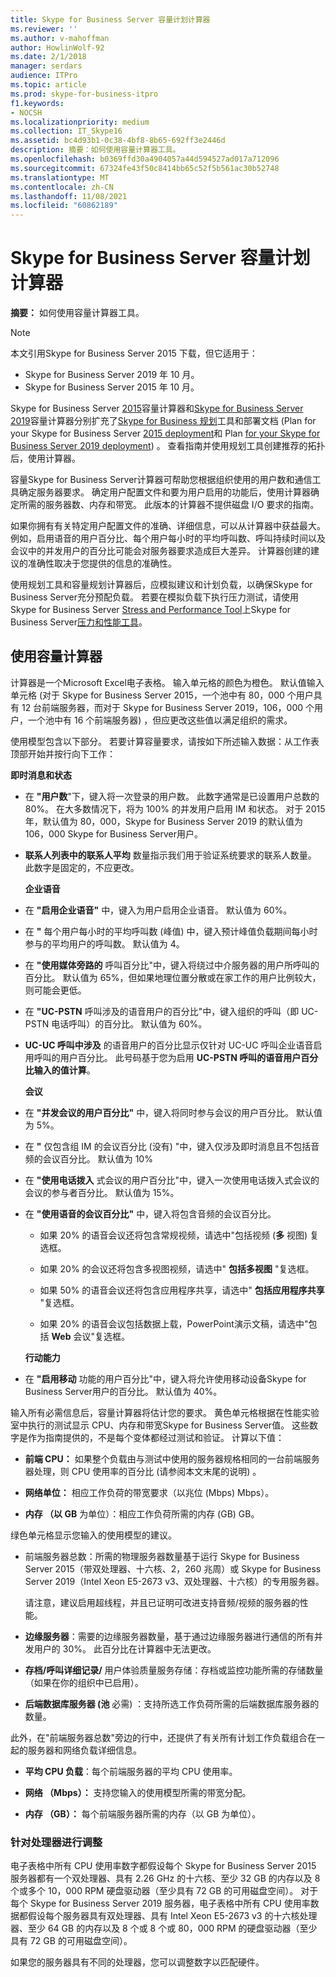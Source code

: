 ```yaml
---
title: Skype for Business Server 容量计划计算器
ms.reviewer: ''
ms.author: v-mahoffman
author: HowlinWolf-92
ms.date: 2/1/2018
manager: serdars
audience: ITPro
ms.topic: article
ms.prod: skype-for-business-itpro
f1.keywords:
- NOCSH
ms.localizationpriority: medium
ms.collection: IT_Skype16
ms.assetid: bc4d93b1-0c38-4bf8-8b65-692ff3e2446d
description: 摘要：如何使用容量计算器工具。
ms.openlocfilehash: b0369ffd30a4904057a44d594527ad017a712096
ms.sourcegitcommit: 67324fe43f50c8414bb65c52f5b561ac30b52748
ms.translationtype: MT
ms.contentlocale: zh-CN
ms.lasthandoff: 11/08/2021
ms.locfileid: "60862189"
---
```

# <a name="skype-for-business-server-capacity-planning-calculator"></a>Skype for Business Server 容量计划计算器
 
**摘要：** 如何使用容量计算器工具。

> [!NOTE]
> 本文引用Skype for Business Server 2015 下载，但它适用于：
> - Skype for Business Server 2019 年 10 月。
> - Skype for Business Server 2015 年 10 月。
  
Skype for Business Server [2015](https://www.microsoft.com/download/details.aspx?id=51196)容量计算器和[Skype for Business Server 2019](https://www.microsoft.com/download/details.aspx?id=57509)容量计算器分别扩充了[Skype for Business 规划](https://www.microsoft.com/download/details.aspx?id=50357)工具和部署文档 (Plan for your Skype for Business Server [2015 deployment](../plan-your-deployment/plan-your-deployment.md)和 Plan [for your Skype for Business Server 2019 deployment](../../SfBServer2019/plan/plan-your-deployment-2019.md)) 。 查看指南并使用规划工具创建推荐的拓扑后，使用计算器。
  
容量Skype for Business Server计算器可帮助您根据组织使用的用户数和通信工具确定服务器要求。 确定用户配置文件和要为用户启用的功能后，使用计算器确定所需的服务器数、内存和带宽。 此版本的计算器不提供磁盘 I/O 要求的指南。
  
如果你拥有有关特定用户配置文件的准确、详细信息，可以从计算器中获益最大。 例如，启用语音的用户百分比、每个用户每小时的平均呼叫数、呼叫持续时间以及会议中的并发用户的百分比可能会对服务器要求造成巨大差异。 计算器创建的建议的准确性取决于您提供的信息的准确性。
  
使用规划工具和容量规划计算器后，应模拟建议和计划负载，以确保Skype for Business Server充分预配负载。 若要在模拟负载下执行压力测试，请使用 Skype for Business Server [Stress and Performance Tool](https://www.microsoft.com/download/details.aspx?id=50367)上Skype for Business Server[压力和性能工具](./stress-and-performance-tool/stress-and-performance-tool.md)。
  
## <a name="using-the-capacity-calculator"></a>使用容量计算器

计算器是一个Microsoft Excel电子表格。 输入单元格的颜色为橙色。 默认值输入单元格 (对于 Skype for Business Server 2015，一个池中有 80，000 个用户具有 12 台前端服务器，而对于 Skype for Business Server 2019，106，000 个用户，一个池中有 16 个前端服务器) ，但应更改这些值以满足组织的需求。
  
使用模型包含以下部分。 若要计算容量要求，请按如下所述输入数据：从工作表顶部开始并按行向下工作： 
  
 **即时消息和状态**
  
- 在 **"用户数**"下，键入将一次登录的用户数。 此数字通常是已设置用户总数的 80%。 在大多数情况下，将为 100% 的并发用户启用 IM 和状态。 对于 2015 年，默认值为 80，000，Skype for Business Server 2019 的默认值为 106，000 Skype for Business Server用户。
    
- **联系人列表中的联系人平均** 数量指示我们用于验证系统要求的联系人数量。 此数字是固定的，不应更改。
    
  **企业语音**
  
- 在 **"启用企业语音"** 中，键入为用户启用企业语音。 默认值为 60%。 
    
- 在 **"** 每个用户每小时的平均呼叫数 (峰值) 中，键入预计峰值负载期间每小时参与的平均用户的呼叫数。 默认值为 4。 
    
- 在 **"使用媒体旁路的** 呼叫百分比"中，键入将绕过中介服务器的用户所呼叫的百分比。 默认值为 65%，但如果地理位置分散或在家工作的用户比例较大，则可能会更低。
    
- 在 **"UC-PSTN** 呼叫涉及的语音用户的百分比"中，键入组织的呼叫（即 UC-PSTN 电话呼叫）的百分比。 默认值为 60%。
    
- **UC-UC 呼叫中涉及** 的语音用户的百分比显示仅针对 UC-UC 呼叫企业语音启用呼叫的用户百分比。 此号码基于您为启用 **UC-PSTN 呼叫的语音用户百分比输入的值计算**。 
    
  **会议**
  
- 在 **"并发会议的用户百分比"** 中，键入将同时参与会议的用户百分比。 默认值为 5%。 
    
- 在 **"** 仅包含组 IM 的会议百分比 (没有) "中，键入仅涉及即时消息且不包括音频的会议百分比。 默认值为 10%
    
- 在 **"使用电话拨入** 式会议的用户百分比"中，键入一次使用电话拨入式会议的会议的参与者百分比。 默认值为 15%。
    
- 在 **"使用语音的会议百分比"** 中，键入将包含音频的会议百分比。 
    
  - 如果 20% 的语音会议还将包含常规视频，请选中"包括视频 (**多** 视图) 复选框。
    
  - 如果 20% 的会议还将包含多视图视频，请选中" **包括多视图** "复选框。
    
  - 如果 50% 的语音会议还将包含应用程序共享，请选中" **包括应用程序共享** "复选框。
    
  - 如果 20% 的语音会议包括数据上载，PowerPoint演示文稿，请选中"包括 **Web** 会议"复选框。
    
  **行动能力**
  
- 在 **"启用移动** 功能的用户百分比"中，键入将允许使用移动设备Skype for Business Server用户的百分比。 默认值为 40%。 
    
输入所有必需信息后，容量计算器将估计您的要求。 黄色单元格根据在性能实验室中执行的测试显示 CPU、内存和带宽Skype for Business Server值。 这些数字是作为指南提供的，不是每个变体都经过测试和验证。 计算以下值： 
  
- **前端 CPU：** 如果整个负载由与测试中使用的服务器规格相同的一台前端服务器处理，则 CPU 使用率的百分比 (请参阅本文末尾的说明) 。
    
- **网络单位：** 相应工作负荷的带宽要求（以兆位 (Mbps) Mbps）。
    
- **内存 （以 GB** 为单位）：相应工作负荷所需的内存 (GB) GB。
    
绿色单元格显示您输入的使用模型的建议。 
  
- 前端服务器总数：所需的物理服务器数量基于运行 Skype for Business Server 2015（带双处理器、十六核、2，260 兆周）或 Skype for Business Server 2019（Intel Xeon E5-2673 v3、双处理器、十六核）的专用服务器。
    
    请注意，建议启用超线程，并且已证明可改进支持音频/视频的服务器的性能。
    
- **边缘服务器**：需要的边缘服务器数量，基于通过边缘服务器进行通信的所有并发用户的 30%。 此百分比在计算器中无法更改。 
    
- **存档/呼叫详细记录/** 用户体验质量服务存储：存档或监控功能所需的存储数量（如果在你的组织中已启用）。
    
- **后端数据库服务器 (池** 必需) ：支持所选工作负荷所需的后端数据库服务器的数量。
    
此外，在"前端服务器总数"旁边的行中，还提供了有关所有计划工作负载组合在一起的服务器和网络负载详细信息。
  
- **平均 CPU 负载**：每个前端服务器的平均 CPU 使用率。
    
- **网络 （Mbps）：** 支持您输入的使用模型所需的带宽分配。
    
- **内存 （GB）：** 每个前端服务器所需的内存（以 GB 为单位）。
    
### <a name="adjusting-for-your-processors"></a>针对处理器进行调整

电子表格中所有 CPU 使用率数字都假设每个 Skype for Business Server 2015 服务器都有一个双处理器、具有 2.26 GHz 的十六核、至少 32 GB 的内存以及 8 个或多个 10，000 RPM 硬盘驱动器（至少具有 72 GB 的可用磁盘空间）。 对于每个 Skype for Business Server 2019 服务器，电子表格中所有 CPU 使用率数据都假设每个服务器具有双处理器、具有 Intel Xeon E5-2673 v3 的十六核处理器、至少 64 GB 的内存以及 8 个或 8 个或 80，000 RPM 的硬盘驱动器（至少具有 72 GB 的可用磁盘空间）。
  
如果您的服务器具有不同的处理器，您可以调整数字以匹配硬件。

